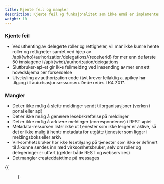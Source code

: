 ```yaml
---
title: Kjente feil og mangler
description: Kjente feil og funksjonalitet som ikke ennå er implementert i REST-apiet
weight: 10
---
```




### Kjente feil
  - Ved uthenting av delegerte roller og rettigheter, vil man ikke kunne hente roller og rettigheter samlet ved hjelp av /api/{who}/authorization/delegations/{receiverid}
 for mer enn de første 50 innslagene i /api/{who}/authorization/delegations
 - Sluttbruker-api-et gir ikke feilmelding ved innsending av mer enn ett hovedskjema per forsendelse
 - Utveksling av authorization code i jwt krever feilaktig at apikey har tilgang til autorisasjonsressursen. Dette rettes i K4 2017.

 

### Mangler
- Det er ikke mulig å slette meldinger sendt til organisasjoner (verken i portal eller api)
- Det er ikke mulig å generere lesebekreftelse på meldinger
- Det er ikke mulig å arkivere meldinger (correspondence) i REST-apiet
- Metadata-ressursen lister ikke ut tjenester som ikke lenger er aktive, så det er ikke mulig å hente metadata for utgåtte tjenester som ligger i meldingsboks eller arkiv
- Virksomhetsbruker har ikke lesetilgang på tjenester som ikke er definert til å kunne sendes inn med virksomhetsbruker, selv om roller og delegeringer er utført (gjelder både REST og webservices)
- Det mangler createddatetime på messages

{{<figure src="rickroll.gif" title="Never gonna give you up!" >}}

